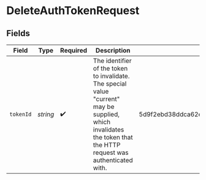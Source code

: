 # DeleteAuthTokenRequest


## Fields

| Field                                                                                                                                                               | Type                                                                                                                                                                | Required                                                                                                                                                            | Description                                                                                                                                                         | Example                                                                                                                                                             |
| ------------------------------------------------------------------------------------------------------------------------------------------------------------------- | ------------------------------------------------------------------------------------------------------------------------------------------------------------------- | ------------------------------------------------------------------------------------------------------------------------------------------------------------------- | ------------------------------------------------------------------------------------------------------------------------------------------------------------------- | ------------------------------------------------------------------------------------------------------------------------------------------------------------------- |
| `tokenId`                                                                                                                                                           | *string*                                                                                                                                                            | :heavy_check_mark:                                                                                                                                                  | The identifier of the token to invalidate. The special value \"current\" may be supplied, which invalidates the token that the HTTP request was authenticated with. | 5d9f2ebd38ddca62e5d51e9c1704c72530bdc8bfdd41e782a6687c48399e8391                                                                                                    |
